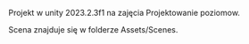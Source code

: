 Projekt w unity 2023.2.3f1 na zajęcia Projektowanie poziomow.

Scena znajduje się w folderze Assets/Scenes.
